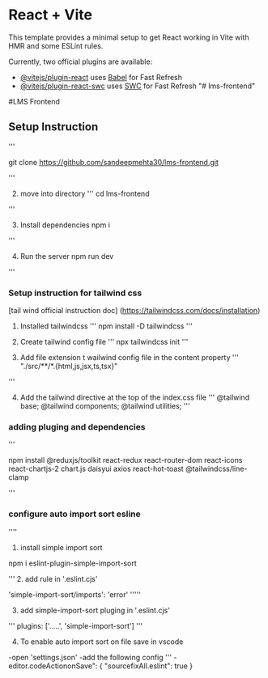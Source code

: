 # React + Vite

This template provides a minimal setup to get React working in Vite with HMR and some ESLint rules.

Currently, two official plugins are available:

- [@vitejs/plugin-react](https://github.com/vitejs/vite-plugin-react/blob/main/packages/plugin-react/README.md) uses [Babel](https://babeljs.io/) for Fast Refresh
- [@vitejs/plugin-react-swc](https://github.com/vitejs/vite-plugin-react-swc) uses [SWC](https://swc.rs/) for Fast Refresh
"# lms-frontend" 


#LMS Frontend 

## Setup Instruction

'''

git clone https://github.com/sandeepmehta30/lms-frontend.git

'''

2. move into directory
'''
  cd lms-frontend

'''

3. Install dependencies
  npm i

'''

4. Run the server
  npm run dev

'''

### Setup instruction for tailwind css

[tail wind official instruction doc] (https://tailwindcss.com/docs/installation)


1. Installed tailwindcss 
'''
  npm install -D tailwindcss
'''

2. Create tailwind config file
'''
npx tailwindcss init
'''

3. Add file extension t wailwind config file in the content property
'''
"./src/**/*.{html,js,jsx,ts,tsx}"

'''

4. Add the tailwind directive at the top of the index.css file
'''
@tailwind base;
@tailwind components;
@tailwind utilities;
'''

### adding pluging and dependencies
'''

   npm install @reduxjs/toolkit react-redux react-router-dom react-icons react-chartjs-2 chart.js daisyui axios react-hot-toast @tailwindcss/line-clamp

'''

### configure auto import sort esline 
''''
1. install simple import sort

npm i eslint-plugin-simple-import-sort

'''
2. add rule in '.eslint.cjs'

'simple-import-sort/imports': 'error'
'''''

3. add simple-import-sort pluging in '.eslint.cjs'

'''
plugins: ['.....', 'simple-import-sort']
'''

4. To enable auto import sort on file save in vscode

  -open 'settings.json'
  -add the following config
  '''
   -editor.codeActiononSave": {
       "sourcefixAll.eslint": true
   }
